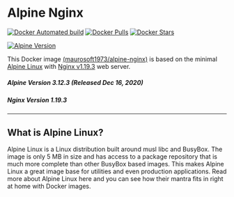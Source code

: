 # Alpine Nginx

[![Docker Automated build](https://img.shields.io/docker/automated/maurosoft1973/alpine-nginx.svg?style=for-the-badge&logo=docker)](https://hub.docker.com/r/maurosoft1973/alpine-nginx/)
[![Docker Pulls](https://img.shields.io/docker/pulls/maurosoft1973/alpine-nginx.svg?style=for-the-badge&logo=docker)](https://hub.docker.com/r/maurosoft1973/alpine-nginx/)
[![Docker Stars](https://img.shields.io/docker/stars/maurosoft1973/alpine-nginx.svg?style=for-the-badge&logo=docker)](https://hub.docker.com/r/maurosoft1973/alpine-nginx/)

[![Alpine Version](https://img.shields.io/badge/Alpine%20version-v3.12.3-green.svg?style=for-the-badge)](https://alpinelinux.org/)


This Docker image [(maurosoft1973/alpine-nginx)](https://hub.docker.com/r/maurosoft1973/alpine-nginx/) is based on the minimal [Alpine Linux](https://alpinelinux.org/) with [Nginx v1.19.3](https://nginx.org/) web server.

##### Alpine Version 3.12.3 (Released Dec 16, 2020)
##### Nginx Version 1.19.3

----

## What is Alpine Linux?
Alpine Linux is a Linux distribution built around musl libc and BusyBox. The image is only 5 MB in size and has access to a package repository that is much more complete than other BusyBox based images. This makes Alpine Linux a great image base for utilities and even production applications. Read more about Alpine Linux here and you can see how their mantra fits in right at home with Docker images.
